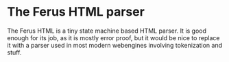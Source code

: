 # The Ferus HTML parser

The Ferus HTML is a tiny state machine based HTML parser. It is good enough for its 
job, as it is mostly error proof, but it would be nice to replace it with a parser
used in most modern webengines involving tokenization and stuff.
